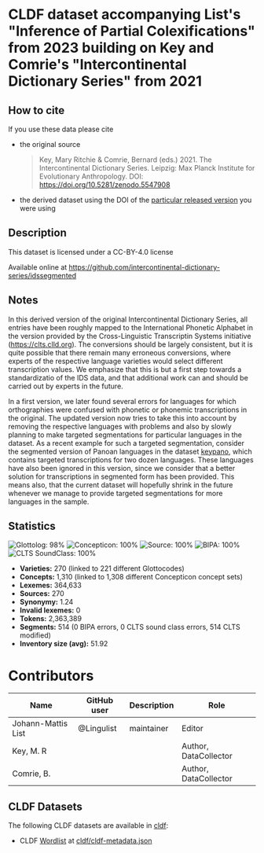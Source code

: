 # CLDF dataset accompanying List's "Inference of Partial Colexifications" from 2023 building on Key and Comrie's "Intercontinental Dictionary Series" from 2021

## How to cite

If you use these data please cite
- the original source
  > Key, Mary Ritchie & Comrie, Bernard (eds.) 2021. The Intercontinental Dictionary Series. Leipzig: Max Planck Institute for Evolutionary Anthropology. DOI: https://doi.org/10.5281/zenodo.5547908
- the derived dataset using the DOI of the [particular released version](../../releases/) you were using

## Description


This dataset is licensed under a CC-BY-4.0 license

Available online at https://github.com/intercontinental-dictionary-series/idssegmented

## Notes

In this derived version of the original Intercontinental Dictionary Series, all entries have been roughly mapped to the International Phonetic Alphabet in the version provided by the Cross-Linguistic Transcriptin Systems initiative (https://clts.clld.org). The conversions should be largely consistent, but it is quite possible that there remain many erroneous conversions, where experts of the respective language varieties would select different transcription values. We emphasize that this is but a first step towards a standardizatio of the IDS data, and that additional work can and should be carried out by experts in the future.

In a first version, we later found several errors for languages for which orthographies were confused with phonetic or phonemic transcriptions in the original. The updated version now tries to take this into account by removing the respective languages with problems and also by slowly planning to make targeted segmentations for particular languages in the dataset. As a recent example for such a targeted segmentation, consider the segmented version of Panoan languages in the dataset [keypano](https://github.com/intercontinental-dictionary-series/keypano), which contains targeted transcriptions for two dozen languages. These languages have also been ignored in this version, since we consider that a better solution for transcriptions in segmented form has been provided. This means also, that the current dataset will hopefully shrink in the future whenever we manage to provide targeted segmentations for more languages in the sample.




## Statistics


![Glottolog: 98%](https://img.shields.io/badge/Glottolog-98%25-green.svg "Glottolog: 98%")
![Concepticon: 100%](https://img.shields.io/badge/Concepticon-100%25-brightgreen.svg "Concepticon: 100%")
![Source: 100%](https://img.shields.io/badge/Source-100%25-brightgreen.svg "Source: 100%")
![BIPA: 100%](https://img.shields.io/badge/BIPA-100%25-brightgreen.svg "BIPA: 100%")
![CLTS SoundClass: 100%](https://img.shields.io/badge/CLTS%20SoundClass-100%25-brightgreen.svg "CLTS SoundClass: 100%")

- **Varieties:** 270 (linked to 221 different Glottocodes)
- **Concepts:** 1,310 (linked to 1,308 different Concepticon concept sets)
- **Lexemes:** 364,633
- **Sources:** 270
- **Synonymy:** 1.24
- **Invalid lexemes:** 0
- **Tokens:** 2,363,389
- **Segments:** 514 (0 BIPA errors, 0 CLTS sound class errors, 514 CLTS modified)
- **Inventory size (avg):** 51.92

# Contributors

Name                   | GitHub user     | Description | Role
---                    | ---             | ---         | ---
Johann-Mattis List     | @Lingulist | maintainer  | Editor
Key, M. R    |                 |             | Author, DataCollector
Comrie, B.          |                 |             | Author, DataCollector






## CLDF Datasets

The following CLDF datasets are available in [cldf](cldf):

- CLDF [Wordlist](https://github.com/cldf/cldf/tree/master/modules/Wordlist) at [cldf/cldf-metadata.json](cldf/cldf-metadata.json)